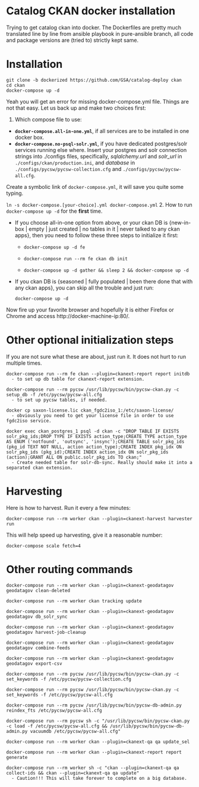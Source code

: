 Catalog CKAN docker installation
=================================
Trying to get catalog ckan into docker. The Dockerfiles are pretty much translated line by line from ansible playbook in pure-ansible branch, all code and package versions are (tried to) strictly kept same.


Installation
============
```
git clone -b dockerized https://github.com/GSA/catalog-deploy ckan
cd ckan
docker-compose up -d
```

Yeah you will get an error for missing docker-compose.yml file. Things are not that easy. Let us back up and make two choices first:

1. Which compose file to use:
  * **`docker-compose.all-in-one.yml`**, if all services are to be installed in one docker box.
  * **`docker-compose.no-psql-solr.yml`**, if you have dedicated postgres/solr services running else where. Insert your postgres and solr connection strings into ./configs files, specifically, _sqlalchemy.url_ and _solr_url_ in `./configs/ckan/production.ini`, and _database_ in `./configs/pycsw/pycsw-collection.cfg` and `./configs/pycsw/pycsw-all.cfg`.

  Create a symbolic link of `docker-compose.yml`, it will save you quite some typing.

  `ln -s docker-compose.[your-choice].yml docker-compose.yml`
2. How to run `docker-compose up -d` for the **first** time.

  * If you choose all-in-one option from above, or your ckan DB is {new-in-box | empty | just created | no tables in it | never talked to any ckan apps}, then you need to follow these three steps to initialize it first:

      * `docker-compose up -d fe`

      * `docker-compose run --rm fe ckan db init`

      * `docker-compose up -d gather && sleep 2 && docker-compose up -d`

  * If you ckan DB is {seasoned | fully populated | been there done that with any ckan apps}, you can skip all the trouble and just run:

      `docker-compose up -d`

Now fire up your favorite browser and hopefully it is either Firefox or Chrome and access http://docker-machine-ip:80/.

Other optional initialization steps
===================================
If you are not sure what these are about, just run it. It does not hurt to run multiple times.

```
docker-compose run --rm fe ckan --plugin=ckanext-report report initdb
  - to set up db table for ckanext-report extension.

docker-compose run --rm pycsw /usr/lib/pycsw/bin/pycsw-ckan.py -c setup_db -f /etc/pycsw/pycsw-all.cfg
  - to set up pycsw tables, if needed.

docker cp saxon-license.lic ckan_fgdc2iso_1:/etc/saxon-license/
  - obviously you need to get your license file in order to use fgdc2iso service.

docker exec ckan_postgres_1 psql -d ckan -c "DROP TABLE IF EXISTS solr_pkg_ids;DROP TYPE IF EXISTS action_type;CREATE TYPE action_type AS ENUM ('notfound', 'outsync', 'insync');CREATE TABLE solr_pkg_ids (pkg_id TEXT NOT NULL, action action_type);CREATE INDEX pkg_idx ON solr_pkg_ids (pkg_id);CREATE INDEX action_idx ON solr_pkg_ids (action);GRANT ALL ON public.solr_pkg_ids TO ckan;"
  - Create needed table for solr-db-sync. Really should make it into a separated ckan extension.
```

Harvesting
==========

Here is how to harvest. Run it every a few minutes:
```
docker-compose run --rm worker ckan --plugin=ckanext-harvest harvester run
```

This will help speed up harvesting, give it a reasonable number:
```
docker-compose scale fetch=4
```

Other routing commands
======================
```
docker-compose run --rm worker ckan --plugin=ckanext-geodatagov geodatagov clean-deleted

docker-compose run --rm worker ckan tracking update

docker-compose run --rm worker ckan --plugin=ckanext-geodatagov geodatagov db_solr_sync

docker-compose run --rm worker ckan --plugin=ckanext-geodatagov geodatagov harvest-job-cleanup

docker-compose run --rm worker ckan --plugin=ckanext-geodatagov geodatagov combine-feeds

docker-compose run --rm worker ckan --plugin=ckanext-geodatagov geodatagov export-csv

docker-compose run --rm pycsw /usr/lib/pycsw/bin/pycsw-ckan.py -c set_keywords -f /etc/pycsw/pycsw-collection.cfg

docker-compose run --rm pycsw /usr/lib/pycsw/bin/pycsw-ckan.py -c set_keywords -f /etc/pycsw/pycsw-all.cfg

docker-compose run --rm pycsw /usr/lib/pycsw/bin/pycsw-db-admin.py reindex_fts /etc/pycsw/pycsw-all.cfg

docker-compose run --rm pycsw sh -c "/usr/lib/pycsw/bin/pycsw-ckan.py -c load -f /etc/pycsw/pycsw-all.cfg && /usr/lib/pycsw/bin/pycsw-db-admin.py vacuumdb /etc/pycsw/pycsw-all.cfg"

docker-compose run --rm worker ckan --plugin=ckanext-qa qa update_sel

docker-compose run --rm worker ckan --plugin=ckanext-report report generate

docker-compose run --rm worker sh -c "ckan --plugin=ckanext-qa qa collect-ids && ckan --plugin=ckanext-qa qa update"
  - Caution!!! This will take forever to complete on a big database.
```
